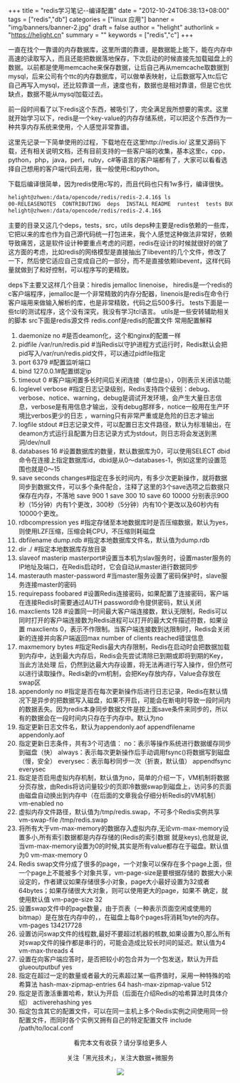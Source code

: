 +++
title = "redis学习笔记--编译配置"
date = "2012-10-24T06:38:13+08:00"
tags = ["redis","db"]
categories = ["linux 应用"]
banner = "img/banners/banner-2.jpg"
draft = false
author = "helight"
authorlink = "https://helight.cn"
summary = ""
keywords = ["redis","c"]
+++

一直在找个一靠谱的内存数据库，这里所谓的靠谱，是数据能上能下，能在内存中高速的读取写入，而且还能把数据落地保存，下次启动的时候直接先加载磁盘上的数据。以前都是使用memcache来保存数据，让后自己再从memcache取数据到mysql，后来公司有个ttc的内存数据库，可以做单表映射，让后数据写入ttc后它自己再写入mysql，还比较靠谱一点，速度也有，数据也是相对靠谱，但是它也优缺点，数据不能从mysql加载过去。
<!--more -->
前一段时间看了以下redis这个东西，被吸引了，完全满足我所想要的需求。这里就开始学习以下，redis是一个key-value的内存存储系统，可以把这个东西作为一种共享内存系统来使用，个人感觉非常靠谱。

这里先记录一下简单使用的过程，下载地在在这里http://redis.io/ 这里又源码下载，还有相关说明文档，还有目前支持的一些客户端的收集，基本这里c，cpp，python，php，java，perl，ruby，c#等语言的客户端都有了，大家可以看看选择自己想用的客户端代码去用，我一般使用c和python。

下载后编译很简单，因为redis使用c写的，而且代码也只有1w多行，编译很快。
```sh
helight@zhwen:/data/opencode/redis/redis-2.4.16$ ls 
00-RELEASENOTES  CONTRIBUTING  deps  INSTALL README  runtest  tests BUGS  COPYING dump.rdb  Makefile  redis.conf  src  utils 
helight@zhwen:/data/opencode/redis/redis-2.4.16$ 
```
主要的目录又这几个deps，tests，src，utils deps种主要是redis依赖的一些库，它把以来的库也作为自己源代码统一打包进来，我个人感觉这种做法非常好，依赖导致痛苦，这是软件设计种要重点考虑的问题，redis在设计的时候就很好的做了这方面的考虑，比如redis的网络模型是直接抽出了libevent的几个文件，修改了一下，然后使它适应自己变成自己的一部分，而不是直接依赖libevent，这样代码量就做到了和好控制，可以程序写的更精致。 

deps下主要又这样几个目录：hiredis  jemalloc  linenoise， hiredis是一个redis的c客户端程序，jemalloc是一个非常精致的内存分配器，linenois是redis在命令行客户端用来做输入解析的库，也是非常精致，代码之后500多行。 tests下面是一些tcl的测试程序，这个没有深究，我没有学习tcl语言。 utils是一些安转辅助相关的脚本 src下面是redis源文件 redis.conf是redis的配置文件 常用配置解释 

1. daemonize no #是否deamon化，这个和nginx的配置一样 
2. pidfile /var/run/redis.pid #当Redis以守护进程方式运行时，Redis默认会把pid写入/var/run/redis.pid文件，可以通过pidfile指定 
3. port 6379 #配置监听端口 
4. bind 127.0.0.1#配置绑定ip 
5. timeout 0 #客户端闲置多长时间后关闭连接（单位是s），0则表示关闭该功能 
6. loglevel verbose #指定日志记录级别，Redis支持四个级别：debug、verbose、notice、warning，debug是调试开发环境，会产生大量日志信息，verbose是有用信息才输出，没有debug那样多，notice一般用在生产环境比verbos更少的日志 ，warning只有非常严重或是危险的日志才输出 
7. logfile stdout #日志记录文件，可以配置日志文件路径，默认为标准输出，在deamon方式运行且配置为日志记录方式为stdout，则日志将会发送到黑洞/dev/null 
8. databases 16 #设置数据库的数量，默认数据库为0，可以使用SELECT dbid 命令在连接上指定数据库id，dbid是从0～databases-1，例如这里的设置范围也就是0～15 
9. save seconds changes#指定在多长时间内，有多少次更新操作，就将数据同步到数据文件，可以多个条件配合，注释了这里的3个save选项之后数据只保存在内存，不落地
save 900 1
save 300 10
save 60 10000
分别表示900秒（15分钟）内有1个更改，300秒（5分钟）内有10个更改以及60秒内有10000个更改。 
10. rdbcompression yes #指定存储至本地数据库时是否压缩数据，默认为yes，则使用LZF压缩，压缩会耗CPU，不压缩则耗磁盘 
11. dbfilename dump.rdb #指定本地数据库文件名，默认值为dump.rdb 
12. dir ./  #指定本地数据库存放目录 
13. slaveof masterip masterport#设置当本机为slav服务时，设置master服务的IP地址及端口，在Redis启动时，它会自动从master进行数据同步 
14. masterauth master-password #当master服务设置了密码保护时，slave服务连接master的密码 
15. requirepass foobared #设置Redis连接密码，如果配置了连接密码，客户端在连接Redis时需要通过AUTH password命令提供密码，默认关闭 
16. maxclients 128 #设置同一时间最大客户端连接数，默认无限制，Redis可以同时打开的客户端连接数为Redis进程可以打开的最大文件描述符数，如果设置 maxclients 0，表示不作限制。当客户端连接数到达限制时，Redis会关闭新的连接并向客户端返回max number of clients reached错误信息 
17. maxmemory bytes #指定Redis最大内存限制，Redis在启动时会把数据加载到内存中，达到最大内存后，Redis会先尝试清除已到期或即将到期的Key，当此方法处理 后，仍然到达最大内存设置，将无法再进行写入操作，但仍然可以进行读取操作。Redis新的vm机制，会把Key存放内存，Value会存放在swap区 
18. appendonly no #指定是否在每次更新操作后进行日志记录，Redis在默认情况下是异步的把数据写入磁盘，如果不开启，可能会在断电时导致一段时间内的数据丢失。因为redis本身同步数据文件是按上面save条件来同步的，所以有的数据会在一段时间内只存在于内存中。默认为no 
19. 指定更新日志文件名，默认为appendonly.aof
appendfilename appendonly.aof
20. 指定更新日志条件，共有3个可选值： no：表示等操作系统进行数据缓存同步到磁盘（快） always：表示每次更新操作后手动调用fsync()将数据写到磁盘（慢，安全） everysec：表示每秒同步一次（折衷，默认值）
appendfsync everysec
21. 指定是否启用虚拟内存机制，默认值为no，简单的介绍一下，VM机制将数据分页存放，由Redis将访问量较少的页即冷数据swap到磁盘上，访问多的页面由磁盘自动换出到内存中（在后面的文章我会仔细分析Redis的VM机制）
vm-enabled no
22. 虚拟内存文件路径，默认值为/tmp/redis.swap，不可多个Redis实例共享
vm-swap-file /tmp/redis.swap
23. 将所有大于vm-max-memory的数据存入虚拟内存,无论vm-max-memory设置多小,所有索引数据都是内存存储的(Redis的索引数据 就是keys),也就是说,当vm-max-memory设置为0的时候,其实是所有value都存在于磁盘。默认值为0
vm-max-memory 0
24. Redis swap文件分成了很多的page，一个对象可以保存在多个page上面，但一个page上不能被多个对象共享，vm-page-size是要根据存储的 数据大小来设定的，作者建议如果存储很多小对象，page大小最好设置为32或者64bytes；如果存储很大大对象，则可以使用更大的page，如果不 确定，就使用默认值
vm-page-size 32
25. 设置swap文件中的page数量，由于页表（一种表示页面空闲或使用的bitmap）是在放在内存中的，，在磁盘上每8个pages将消耗1byte的内存。
vm-pages 134217728
26. 设置访问swap文件的线程数,最好不要超过机器的核数,如果设置为0,那么所有对swap文件的操作都是串行的，可能会造成比较长时间的延迟。默认值为4
vm-max-threads 4
27. 设置在向客户端应答时，是否把较小的包合并为一个包发送，默认为开启
glueoutputbuf yes
28. 指定在超过一定的数量或者最大的元素超过某一临界值时，采用一种特殊的哈希算法
hash-max-zipmap-entries 64
hash-max-zipmap-value 512
29. 指定是否激活重置哈希，默认为开启（后面在介绍Redis的哈希算法时具体介绍）
activerehashing yes
30. 指定包含其它的配置文件，可以在同一主机上多个Redis实例之间使用同一份配置文件，而同时各个实例又拥有自己的特定配置文件
include /path/to/local.conf

<center>
看完本文有收获？请分享给更多人<br>

关注「黑光技术」，关注大数据+微服务<br>

![](/img/qrcode_helight_tech.jpg)
</center>
